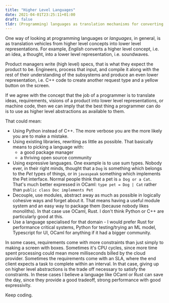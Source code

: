 ```yaml
---
title: "Higher Level Languages"
date: 2021-04-01T23:25:11+01:00
draft: false
tldr: (Programming) languages as translation mechanisms for converting higher level concepts, ideas, into lower level representations - soundwaves or code.
---
```


One way of looking at programming languages or *languages*, in general, is as translation vehicles from higher level concepts into lower level representations. For example, *English* converts a higher level concept, i.e. an idea, a thought, into a lower level representation, i.e. soundwaves.

Product managers write (high level) specs, that is what they expect the product to be. Engineers, process that input, and compile it along with the rest of their understanding of the subsystems and produce an even lower representation, i.e. C++ code to create another request type and a yellow button on the screen.

If we agree with the concept that the job of a programmer is to translate ideas, requirements, visions of a product into lower level representations, or machine code, then we can imply that the best thing a programmer can do is to use as higher level abstractions as available to them.

That could mean:

- Using Python instead of C++. The more verbose you are the more likely you are to make a mistake.
- Using existing libraries, rewriting as little as possible. That basically means to picking a language with:
    - a good package manager
    - a thriving open source community
- Using expressive languages. One example is to use sum types. Nobody ever, in their right minds, thought that a `Dog` is something which belongs to the *Pet* types of things, or in `javaspeak` something which implements the Pet interface. Normal people think that a pet is `a Dog or a Cat`. That's much better expressed in OCaml: `type pet = Dog | Cat` rather than `public class Doc implements Pet`
- Decouple, use modules, abstract away as much as possible in logically cohesive ways and forget about it. That means having a useful module system and an easy way to package them (because nobody likes monoliths). In that case use OCaml, Rust. I don't think Python or C++ are particularly good at this.
- Use a language specialised for that domain - I would prefer Rust for performance critical systems, Python for testing/trying an ML model, Typescript for UI, OCaml for anything if it had a bigger community.

In some cases, requirements come with more constraints than just simply to making a screen with boxes. Sometimes it's CPU cycles, since more time spent processing could mean more milliseconds billed by the cloud provider. Sometimes the requirements come with an SLA, where the end client expects a task to complete within an interval. In that case, giving up on higher level abstractions is the trade off necessary to satisfy the constraints. In these cases I believe a language like OCaml or Rust can save the day, since they provide a good tradeoff, strong performance with good expressivity.

Keep coding.
